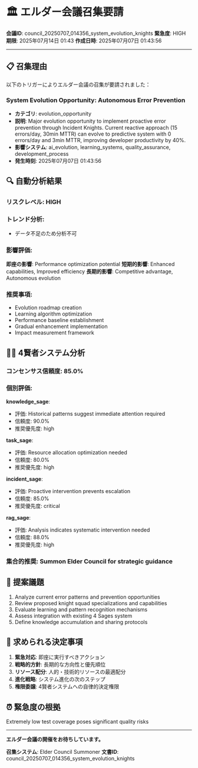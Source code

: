 # 🏛️ エルダー会議召集要請

**会議ID**: council_20250707_014356_system_evolution_knights
**緊急度**: HIGH
**期限**: 2025年07月14日 01:43
**作成日時**: 2025年07月07日 01:43:56

---

## 📋 **召集理由**

以下のトリガーによりエルダー会議の召集が要請されました：


### System Evolution Opportunity: Autonomous Error Prevention
- **カテゴリ**: evolution_opportunity
- **説明**: Major evolution opportunity to implement proactive error prevention through Incident Knights. Current reactive approach (15 errors/day, 30min MTTR) can evolve to predictive system with 0 errors/day and 3min MTTR, improving developer productivity by 40%.
- **影響システム**: ai_evolution, learning_systems, quality_assurance, development_process
- **発生時刻**: 2025年07月07日 01:43:56


## 🔍 **自動分析結果**

### リスクレベル: HIGH

### トレンド分析:
- データ不足のため分析不可

### 影響評価:
**即座の影響**: Performance optimization potential
**短期的影響**: Enhanced capabilities, Improved efficiency
**長期的影響**: Competitive advantage, Autonomous evolution

### 推奨事項:
- Evolution roadmap creation
- Learning algorithm optimization
- Performance baseline establishment
- Gradual enhancement implementation
- Impact measurement framework


## 🧙‍♂️ **4賢者システム分析**

### コンセンサス信頼度: 85.0%

### 個別評価:

**knowledge_sage**:
- 評価: Historical patterns suggest immediate attention required
- 信頼度: 90.0%
- 推奨優先度: high


**task_sage**:
- 評価: Resource allocation optimization needed
- 信頼度: 80.0%
- 推奨優先度: high


**incident_sage**:
- 評価: Proactive intervention prevents escalation
- 信頼度: 85.0%
- 推奨優先度: critical


**rag_sage**:
- 評価: Analysis indicates systematic intervention needed
- 信頼度: 88.0%
- 推奨優先度: high


### 集合的推奨: Summon Elder Council for strategic guidance


## 📝 **提案議題**

1. Analyze current error patterns and prevention opportunities
2. Review proposed knight squad specializations and capabilities
3. Evaluate learning and pattern recognition mechanisms
4. Assess integration with existing 4 Sages system
5. Define knowledge accumulation and sharing protocols

## 🎯 **求められる決定事項**

1. **緊急対応**: 即座に実行すべきアクション
2. **戦略的方針**: 長期的な方向性と優先順位
3. **リソース配分**: 人的・技術的リソースの最適配分
4. **進化戦略**: システム進化の次のステップ
5. **権限委譲**: 4賢者システムへの自律的決定権限

## ⏰ **緊急度の根拠**

Extremely low test coverage poses significant quality risks

---

**エルダー会議の開催をお待ちしています。**

**召集システム**: Elder Council Summoner
**文書ID**: council_20250707_014356_system_evolution_knights
